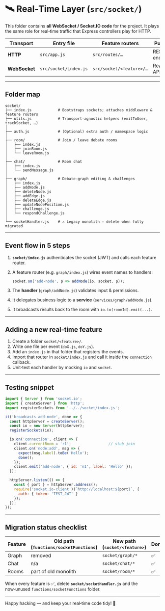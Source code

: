 # 🛰️ Real‑Time Layer (`src/socket/`)

This folder contains **all WebSocket / Socket.IO code** for the project. It plays the same role for real‑time traffic that Express controllers play for HTTP.

| Transport     | Entry file            | Feature routers          | Purpose        |
| ------------- | --------------------- | ------------------------ | -------------- |
| **HTTP**      | `src/app.js`          | `src/routes/…`           | REST endpoints |
| **WebSocket** | `src/socket/index.js` | `src/socket/<feature>/…` | Real‑time API  |

---

## Folder map

```text
socket/
├── index.js            # Bootstraps sockets; attaches middleware & feature routers
├── utils.js            # Transport‑agnostic helpers (emitToUser, trackSocket, …)
│
├── auth.js             # (Optional) extra auth / namespace logic
│
├── room/               # Join / leave debate rooms
│   ├── index.js
│   ├── joinRoom.js
│   └── leaveRoom.js
│
├── chat/               # Room chat
│   ├── index.js
│   └── sendMessage.js
│
├── graph/              # Debate‑graph editing & challenges
│   ├── index.js
│   ├── addNode.js
│   ├── deleteNode.js
│   ├── addEdge.js
│   ├── deleteEdge.js
│   ├── updateNodePosition.js
│   ├── challenge.js
│   └── respondChallenge.js
│
└── socketHandler.js    # ⚠️ Legacy monolith — delete when fully migrated
```

---

## Event flow in 5 steps

1. **`socket/index.js`** authenticates the socket (JWT) and calls each feature router.
2. A feature router (e.g. `graph/index.js`) wires event names to handlers:

   ```js
   socket.on('add-node', p => addNode(io, socket, p));
   ```
3. The **handler** (`graph/addNode.js`) validates input & permissions.
4. It delegates business logic to a **service** (`services/graph/addNode.js`).
5. It broadcasts results back to the room with `io.to(roomId).emit(...)`.

---

## Adding a new real‑time feature

1. Create a folder `socket/<feature>/`.
2. Write one file per event (`doX.js`, `doY.js`).
3. Add an `index.js` in that folder that registers the events.
4. Import that router in `socket/index.js` and call it inside the `connection` callback.
5. Unit‑test each handler by mocking `io` and `socket`.

---

## Testing snippet

```js
import { Server } from 'socket.io';
import { createServer } from 'http';
import registerSockets from '../../socket/index.js';

it('broadcasts add‑node', done => {
  const httpServer = createServer();
  const io = new Server(httpServer);
  registerSockets(io);

  io.on('connection', client => {
    client.currentRoom = 'r1';                 // stub join
    client.on('node:add', msg => {
      expect(msg.label).toBe('Hello');
      done();
    });
    client.emit('add-node', { id: 'n1', label: 'Hello' });
  });

  httpServer.listen(() => {
    const { port } = httpServer.address();
    require('socket.io-client')(`http://localhost:${port}`, {
      auth: { token: 'TEST_JWT' }
    });
  });
});
```

---

## Migration status checklist

| Feature | Old path (`functions/socketFunctions`) | New path (`socket/<feature>`) | Done |
| ------- | -------------------------------------- | ----------------------------- | ---- |
| Graph   | removed                                | `socket/graph/*`              | ✅    |
| Chat    | n/a                                    | `socket/chat/*`               | ✅    |
| Rooms   | part of old monolith                   | `socket/room/*`               | ✅    |

When every feature is ✅, delete **`socket/socketHandler.js`** and the now‑unused `functions/socketFunctions` folder.

---

Happy hacking — and keep your real‑time code tidy! 🚀
